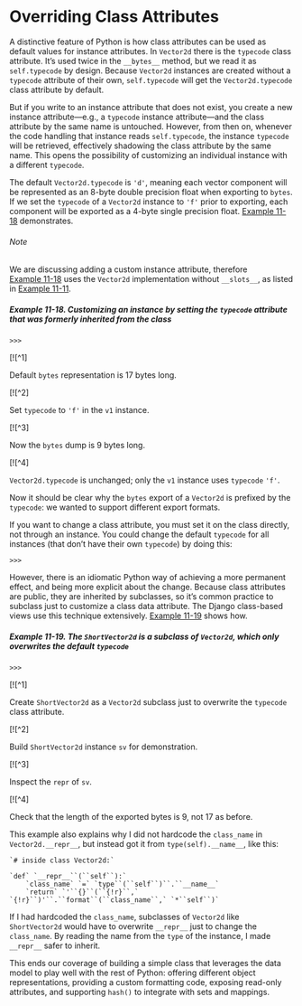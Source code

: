 # Overriding Class Attributes

A distinctive feature of Python is how class attributes can be used as default values for instance attributes. In `Vector2d` there is the `typecode` class attribute. It’s used twice in the `__bytes__` method, but we read it as `self.typecode` by design. Because `Vector2d` instances are created without a `typecode` attribute of their own, `self.typecode` will get the `Vector2d.typecode` class attribute by default.

But if you write to an instance attribute that does not exist, you create a new instance attribute—e.g., a `typecode` instance attribute—and the class attribute by the same name is untouched. However, from then on, whenever the code handling that instance reads `self.typecode`, the instance `typecode` will be retrieved, effectively shadowing the class attribute by the same name. This opens the possibility of customizing an individual instance with a different `typecode`.

The default `Vector2d.typecode` is `'d'`, meaning each vector component will be represented as an 8-byte double precision float when exporting to `bytes`. If we set the `typecode` of a `Vector2d` instance to `'f'` prior to exporting, each component will be exported as a 4-byte single precision float. [Example 11-18](#typecode_instance_demo) demonstrates.

###### Note

We are discussing adding a custom instance attribute, therefore [Example 11-18](#typecode_instance_demo) uses the `Vector2d` implementation without `__slots__`, as listed in [Example 11-11](#ex_vector2d_v3_full).

##### Example 11-18. Customizing an instance by setting the `typecode` attribute that was formerly inherited from the class

```
>>> 
```

[![^1]

Default `bytes` representation is 17 bytes long.

[![^2]

Set `typecode` to `'f'` in the `v1` instance.

[![^3]

Now the `bytes` dump is 9 bytes long.

[![^4]

`Vector2d.typecode` is unchanged; only the `v1` instance uses `typecode` `'f'`.

Now it should be clear why the `bytes` export of a `Vector2d` is prefixed by the `typecode`: we wanted to support different export formats.

If you want to change a class attribute, you must set it on the class directly, not through an instance. You could change the default `typecode` for all instances (that don’t have their own `typecode`) by doing this:

```
>>> 
```

However, there is an idiomatic Python way of achieving a more permanent effect, and being more explicit about the change. Because class attributes are public, they are inherited by subclasses, so it’s common practice to subclass just to customize a class data attribute. The Django class-based views use this technique extensively. [Example 11-19](#typecode_subclass_demo) shows how.

##### Example 11-19. The `ShortVector2d` is a subclass of `Vector2d`, which only overwrites the default `typecode`

```
>>> 
```

[![^1]

Create `ShortVector2d` as a `Vector2d` subclass just to overwrite the `typecode` class attribute.

[![^2]

Build `ShortVector2d` instance `sv` for demonstration.

[![^3]

Inspect the `repr` of `sv`.

[![^4]

Check that the length of the exported bytes is 9, not 17 as before.

This example also explains why I did not hardcode the `class_name` in `Vector2d.​__repr__`, but instead got it from `type(self).__name__`, like this:

    `# inside class Vector2d:`

    `def` `__repr__``(``self``):`
        `class_name` `=` `type``(``self``)``.``__name__`
        `return` `'``{}``(``{!r}``,` `{!r}``)'``.``format``(``class_name``,` `*``self``)`

If I had hardcoded the `class_name`, subclasses of `Vector2d` like `ShortVector2d` would have to overwrite `__repr__` just to change the `class_name`. By reading the name from the `type` of the instance, I made `__repr__` safer to inherit.

This ends our coverage of building a simple class that leverages the data model to play well with the rest of Python: offering different object representations, providing a custom formatting code, exposing read-only attributes, and supporting `hash()` to integrate with sets and mappings.